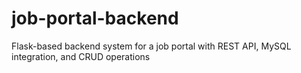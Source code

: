 # job-portal-backend
Flask-based backend system for a job portal with REST API, MySQL integration, and CRUD operations
